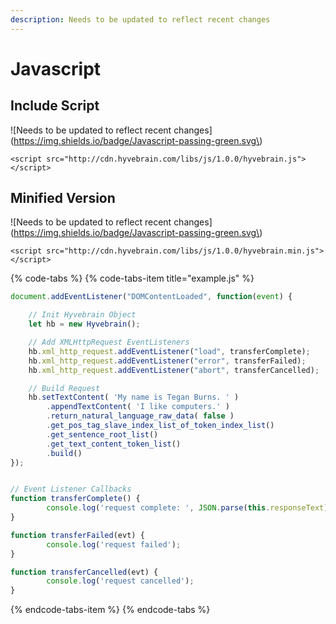 ```yaml
---
description: Needs to be updated to reflect recent changes
---
```


# Javascript

## Include Script

!\[Needs to be updated to reflect recent changes\]\(https://img.shields.io/badge/Javascript-passing-green.svg\)

`<script src="http://cdn.hyvebrain.com/libs/js/1.0.0/hyvebrain.js"></script>`

## Minified Version 

!\[Needs to be updated to reflect recent changes\]\(https://img.shields.io/badge/Javascript-passing-green.svg\)

`<script src="http://cdn.hyvebrain.com/libs/js/1.0.0/hyvebrain.min.js"></script>`

{% code-tabs %}
{% code-tabs-item title="example.js" %}
```javascript
document.addEventListener("DOMContentLoaded", function(event) {

    // Init Hyvebrain Object
    let hb = new Hyvebrain();

    // Add XMLHttpRequest EventListeners
    hb.xml_http_request.addEventListener("load", transferComplete);
    hb.xml_http_request.addEventListener("error", transferFailed);
    hb.xml_http_request.addEventListener("abort", transferCancelled);

    // Build Request
    hb.setTextContent( 'My name is Tegan Burns. ' )
        .appendTextContent( 'I like computers.' )
        .return_natural_language_raw_data( false )
        .get_pos_tag_slave_index_list_of_token_index_list()
        .get_sentence_root_list()
        .get_text_content_token_list()
        .build()
});


// Event Listener Callbacks
function transferComplete() {
        console.log('request complete: ', JSON.parse(this.responseText) );
}

function transferFailed(evt) {
        console.log('request failed');
}

function transferCancelled(evt) {
        console.log('request cancelled');
}
```
{% endcode-tabs-item %}
{% endcode-tabs %}

